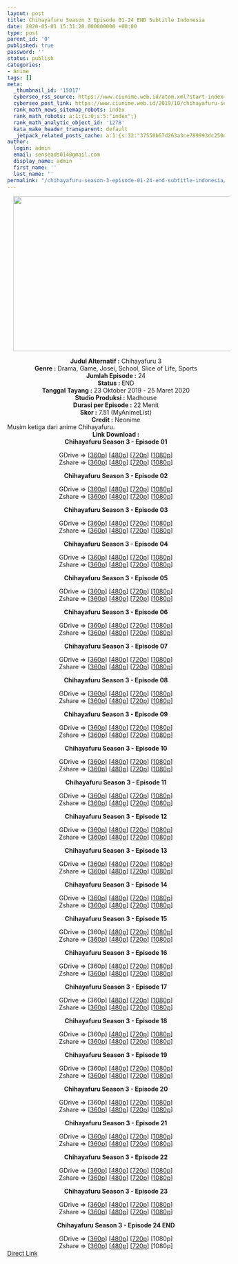 ```yaml
---
layout: post
title: Chihayafuru Season 3 Episode 01-24 END Subtitle Indonesia
date: 2020-05-01 15:31:20.000000000 +00:00
type: post
parent_id: '0'
published: true
password: ''
status: publish
categories:
- Anime
tags: []
meta:
  _thumbnail_id: '15017'
  cyberseo_rss_source: https://www.ciunime.web.id/atom.xml?start-index=901&max-results=150
  cyberseo_post_link: https://www.ciunime.web.id/2019/10/chihayafuru-season-3-subtitle-indonesia.html
  rank_math_news_sitemap_robots: index
  rank_math_robots: a:1:{i:0;s:5:"index";}
  rank_math_analytic_object_id: '1278'
  kata_make_header_transparent: default
  _jetpack_related_posts_cache: a:1:{s:32:"37550b67d263a3ce789993dc25046c5f";a:2:{s:7:"expires";i:1649890248;s:7:"payload";a:0:{}}}
author:
  login: admin
  email: senseads014@gmail.com
  display_name: admin
  first_name: ''
  last_name: ''
permalink: "/chihayafuru-season-3-episode-01-24-end-subtitle-indonesia/"
---
```

<div class="separator" style="clear: both; text-align: center;"><a href="https://1.bp.blogspot.com/-NHWpU8U7rgs/XZTryicrVcI/AAAAAAAAdaE/YNSFDAaStO8gE05sxIu84BTpTYz6xvPuACLcBGAsYHQ/s1600/Chihayafuru%2BSeason%2B3.jpg" imageanchor="1" style="margin-left: 1em; margin-right: 1em;"><img border="0" data-original-height="720" data-original-width="1280" height="360" src="{{ site.baseurl }}/assets/2020/05/Chihayafuru%2BSeason%2B3.jpg" width="640" /></a></div>
<p>
<div style="text-align: center;"><b>Judul</b><b><b>&nbsp;Alternatif</b>&nbsp;:</b>&nbsp;Chihayafuru 3</div>
<div style="text-align: center;"><b>Genre :</b>&nbsp;Drama, Game, Josei, School, Slice of Life, Sports</div>
<div style="text-align: center;"><b>Jumlah Episode :</b>&nbsp;24<br /><b>Status :&nbsp;</b>END<br /><b>Tanggal Tayang :</b>&nbsp;23 Oktober 2019 - 25 Maret 2020<br /><b>Studio Produksi :</b>&nbsp;Madhouse<br /><b>Durasi per Episode :</b>&nbsp;22 Menit</div>
<div style="text-align: center;"><b>Skor :</b>&nbsp;7.51 (MyAnimeList)<br /><b>Credit :</b>&nbsp;Neonime</div>
<div style="text-align: center;"></div>
<div style="text-align: justify;">Musim ketiga dari anime&nbsp;Chihayafuru.</div>
<div style="text-align: justify;"></div>
<div style="text-align: justify;"></div>
<div style="text-align: center;"><b>Link Download :</b></div>
<div style="text-align: center;"><b>Chihayafuru Season 3&nbsp;- Episode 01</b></p>
<div style="text-align: center;">GDrive =&gt; [<a href="https://drive.google.com/uc?export=download&amp;id=1rcyDdtOrYn-sf-IteeMheCbCT2XiOCV6" target="_blank" rel="noopener">360p</a>] [<a href="https://drive.google.com/uc?id=1gN4D9CdLF711P2ebhc1By1Rtstdxqyc6" target="_blank" rel="noopener">480p</a>] [<a href="https://drive.google.com/uc?id=1LaTIOiL3pqJZo1OIl97Yh3K-jQYbvCyU" target="_blank" rel="noopener">720p</a>] [<a href="https://drive.google.com/uc?id=1j3QKzjfOWoFizsBHUR8UF3mfR09jGsTB" target="_blank" rel="noopener">1080p</a>]<br />Zshare =&gt; [<a href="https://www26.zippyshare.com/v/hm9yvmaW/file.html" target="_blank" rel="noopener">360p</a>] [<a href="https://www46.zippyshare.com/v/ctFjlo3b/file.html" target="_blank" rel="noopener">480p</a>] [<a href="https://www76.zippyshare.com/v/nOWamnzh/file.html" target="_blank" rel="noopener">720p</a>] [<a href="https://www92.zippyshare.com/v/4jTg5THt/file.html" target="_blank" rel="noopener">1080p</a>]</p>
<p><b>Chihayafuru Season 3&nbsp;- Episode 02</b></p>
<div style="text-align: center;">GDrive =&gt; [<a href="https://drive.google.com/uc?export=download&amp;id=1251sVZ6MC81kgJWmWW5tl4iUGyOq_aen" target="_blank" rel="noopener">360p</a>] [<a href="https://drive.google.com/uc?id=1tdXZeCQsg8_js2Gz_5kcfLddYFi1AA6L" target="_blank" rel="noopener">480p</a>] [<a href="https://drive.google.com/uc?id=1EOFrKTIH41I8Vsef-zYq3vJca4oQvEgy" target="_blank" rel="noopener">720p</a>] [<a href="https://drive.google.com/uc?id=1cXVa9oFqSy_tCGFo4-xgPFBkNF2G5ywK" target="_blank" rel="noopener">1080p</a>]<br />Zshare =&gt; [<a href="https://www10.zippyshare.com/v/Csr3fONQ/file.html" target="_blank" rel="noopener">360p</a>] [<a href="https://www111.zippyshare.com/v/3x9ittjp/file.html" target="_blank" rel="noopener">480p</a>] [<a href="https://www71.zippyshare.com/v/0va4VnmT/file.html" target="_blank" rel="noopener">720p</a>] [<a href="https://www7.zippyshare.com/v/LDnBI7MZ/file.html" target="_blank" rel="noopener">1080p</a>]</p>
<p><b>Chihayafuru Season 3&nbsp;- Episode 03</b></p>
<div style="text-align: center;">GDrive =&gt; [<a href="https://drive.google.com/uc?export=download&amp;id=1jPjV9o4Bk0JQiWCBcnHk7pMdlDNHJkeH" target="_blank" rel="noopener">360p</a>] [<a href="https://drive.google.com/uc?id=1w6rFUWmWRLkvea9_hddizVnIHrexHTGS" target="_blank" rel="noopener">480p</a>] [<a href="https://drive.google.com/uc?id=1j1GZFR9ZMDB24eoZuT48nB5_yOtpYFJO" target="_blank" rel="noopener">720p</a>] [<a href="https://drive.google.com/uc?id=1tHfGEMUpc0xWBdr0V8xx4Kk-fTqg1mfa" target="_blank" rel="noopener">1080p</a>]<br />Zshare =&gt; [<a href="https://www6.zippyshare.com/v/yZ7rBUbd/file.html" target="_blank" rel="noopener">360p</a>] [<a href="https://www43.zippyshare.com/v/vkLdWJtl/file.html" target="_blank" rel="noopener">480p</a>] [<a href="https://www109.zippyshare.com/v/DAjaAp57/file.html" target="_blank" rel="noopener">720p</a>] [<a href="https://www2.zippyshare.com/v/mCbJPdd5/file.html" target="_blank" rel="noopener">1080p</a>]</p>
<p><b>Chihayafuru Season 3&nbsp;- Episode 04</b></p>
<div style="text-align: center;">GDrive =&gt; [<a href="https://drive.google.com/uc?id=1_NQvJB9lI88JI3gV7yuBOjSlr1mdNyOG" target="_blank" rel="noopener">360p</a>] [<a href="https://drive.google.com/uc?id=1qN9ULDpPfybvr34HdLlnv_YxqjNIgIrQ" target="_blank" rel="noopener">480p</a>] [<a href="https://drive.google.com/uc?id=14k9_CHi5FPXKIfWnaC_RnRZ4qXMNJS8g" target="_blank" rel="noopener">720p</a>] [<a href="https://drive.google.com/uc?id=1Umc0dSNOYu82-p7vsaSFiEi1OBAc-gaQ" target="_blank" rel="noopener">1080p</a>]<br />Zshare =&gt; [<a href="https://www69.zippyshare.com/v/SrdJoQBW/file.html" target="_blank" rel="noopener">360p</a>] [<a href="https://www54.zippyshare.com/v/S4gn2y2q/file.html" target="_blank" rel="noopener">480p</a>] [<a href="https://www61.zippyshare.com/v/SlaqAM3J/file.html" target="_blank" rel="noopener">720p</a>] [<a href="https://www60.zippyshare.com/v/q57VfeNs/file.html" target="_blank" rel="noopener">1080p</a>]</p>
<p><b>Chihayafuru Season 3&nbsp;- Episode 05</b></p>
<div style="text-align: center;">GDrive =&gt; [<a href="https://drive.google.com/uc?id=12RLns0icxg3rrsZWCCsOJ1tUQ6TibHgy" target="_blank" rel="noopener">360p</a>] [<a href="https://drive.google.com/uc?id=1YbhQY2odVd5fYGgKWZ1VwUJ-OL1ngcrU" target="_blank" rel="noopener">480p</a>] [<a href="https://drive.google.com/uc?id=1CYzQ5CtxtsGvJuvSplh3WyCxxD78-zHt" target="_blank" rel="noopener">720p</a>] [<a href="https://drive.google.com/uc?id=1nTKtTxwdMBfAI8ccUTeYjR74lIALoi5f" target="_blank" rel="noopener">1080p</a>]<br />Zshare =&gt; [<a href="https://www27.zippyshare.com/v/97v5UfPh/file.html" target="_blank" rel="noopener">360p</a>] [<a href="https://www62.zippyshare.com/v/7gBDaB2u/file.html" target="_blank" rel="noopener">480p</a>] [<a href="https://www47.zippyshare.com/v/lYekMj9K/file.html" target="_blank" rel="noopener">720p</a>] [<a href="https://www79.zippyshare.com/v/quZgOysg/file.html" target="_blank" rel="noopener">1080p</a>]</p>
<p><b>Chihayafuru Season 3&nbsp;- Episode 06</b></p>
<div style="text-align: center;">GDrive =&gt; [<a href="https://drive.google.com/uc?id=1qLwRNsBzOPJ58d6gI43EplEp_pg-mLaz" target="_blank" rel="noopener">360p</a>] [<a href="https://drive.google.com/uc?id=1GHNlVYyIaW1Qzh2uSWQPvSl4U-_UNLIL" target="_blank" rel="noopener">480p</a>] [<a href="https://drive.google.com/uc?id=1ImKkv13kGeYSatv0Ly1LJxYTsk2rW7IB" target="_blank" rel="noopener">720p</a>] [<a href="https://drive.google.com/uc?id=1WVEu6me_s9q1-iTbzVW0KpoHoRBxCJ7U" target="_blank" rel="noopener">1080p</a>]<br />Zshare =&gt; [<a href="https://www107.zippyshare.com/v/NyIgxzHH/file.html" target="_blank" rel="noopener">360p</a>] [<a href="https://www82.zippyshare.com/v/CvxowvUD/file.html" target="_blank" rel="noopener">480p</a>] [<a href="https://www28.zippyshare.com/v/OQ6u4RAz/file.html" target="_blank" rel="noopener">720p</a>] [<a href="https://www99.zippyshare.com/v/HCQqE0TJ/file.html" target="_blank" rel="noopener">1080p</a>]</p>
<p><b>Chihayafuru Season 3&nbsp;- Episode 07</b></p>
<div style="text-align: center;">GDrive =&gt; [<a href="https://drive.google.com/uc?id=18WZn0QatM2V6Ph4zYfpkul-KpZEReNGV" target="_blank" rel="noopener">360p</a>] [<a href="https://drive.google.com/uc?export=download&amp;id=1OGEJyZSt0Ueia8v-UqUIcgCpbPfnXGln" target="_blank" rel="noopener">480p</a>] [<a href="https://drive.google.com/uc?export=download&amp;id=15-0d0gs7iO6h_pZoGTyAMkz-_ZUlZQDR" target="_blank" rel="noopener">720p</a>] [<a href="https://drive.google.com/uc?export=download&amp;id=1YHK5LaTBCvxsDal9qfdm9zxp4M4hs4Td" target="_blank" rel="noopener">1080p</a>]<br />Zshare =&gt; [<a href="https://www33.zippyshare.com/v/4I0Vd0MB/file.html" target="_blank" rel="noopener">360p</a>] [<a href="https://www46.zippyshare.com/v/vfxgKECe/file.html" target="_blank" rel="noopener">480p</a>] [<a href="https://www46.zippyshare.com/v/sUdYP6Em/file.html" target="_blank" rel="noopener">720p</a>] [<a href="https://www46.zippyshare.com/v/g7y59WCU/file.html" target="_blank" rel="noopener">1080p</a>]</p>
<p><b>Chihayafuru Season 3&nbsp;- Episode 08</b></p>
<div style="text-align: center;">GDrive =&gt; [<a href="https://drive.google.com/uc?export=download&amp;id=1v36aUorcpwxAOiybLJ7OQBFnU_iXDcl7" target="_blank" rel="noopener">360p</a>] [<a href="https://drive.google.com/uc?export=download&amp;id=1f79tJxwibtPLMweaLVFzlx-i66IMFHnp" target="_blank" rel="noopener">480p</a>] [<a href="https://drive.google.com/uc?export=download&amp;id=1WaxThZoNwUo4EDgkbAlZPILiAjyB3xnS" target="_blank" rel="noopener">720p</a>] [<a href="https://drive.google.com/uc?export=download&amp;id=1Aq6DZTALesvVvVdE5TrO1iH7hac5om6O" target="_blank" rel="noopener">1080p</a>]<br />Zshare =&gt; [<a href="https://www9.zippyshare.com/v/jA8IokA7/file.html" target="_blank" rel="noopener">360p</a>] [<a href="https://www18.zippyshare.com/v/cJyiWamV/file.html" target="_blank" rel="noopener">480p</a>] [<a href="https://www69.zippyshare.com/v/15Rh4SsS/file.html" target="_blank" rel="noopener">720p</a>] [<a href="https://www82.zippyshare.com/v/f7NoKZgF/file.html" target="_blank" rel="noopener">1080p</a>]</p>
<p><b>Chihayafuru Season 3&nbsp;- Episode 09</b></p>
<div style="text-align: center;">GDrive =&gt; [<a href="https://drive.google.com/uc?export=download&amp;id=10uXLD5cIxuWi5--Mg6CkZCHt8A-HGzFK" target="_blank" rel="noopener">360p</a>] [<a href="https://drive.google.com/uc?export=download&amp;id=1sP5S-yjnoa9uqvX3pVV6Qp-FmYAVirMO" target="_blank" rel="noopener">480p</a>] [<a href="https://drive.google.com/uc?export=download&amp;id=1NCCNICOf5zzl9bzI2SfFTCM_19qeQ9yj" target="_blank" rel="noopener">720p</a>] [<a href="https://drive.google.com/uc?id=1F8nPzz6pmEQBp4vnPKdBoVe5E_qymBlR" target="_blank" rel="noopener">1080p</a>]<br />Zshare =&gt; [<a href="https://www29.zippyshare.com/v/DA1l1d0s/file.html" target="_blank" rel="noopener">360p</a>] [<a href="https://www105.zippyshare.com/v/xAW8Orku/file.html" target="_blank" rel="noopener">480p</a>] [<a href="https://www105.zippyshare.com/v/2wTg0laA/file.html" target="_blank" rel="noopener">720p</a>] [<a href="https://www102.zippyshare.com/v/cAdhzGVT/file.html" target="_blank" rel="noopener">1080p</a>]</p>
<p><b>Chihayafuru Season 3&nbsp;- Episode 10</b></p>
<div style="text-align: center;">GDrive =&gt; [<a href="https://drive.google.com/uc?export=download&amp;id=1cokV0vbCNJMtilitfGNVuQxnQX_Tcj0p" target="_blank" rel="noopener">360p</a>] [<a href="https://drive.google.com/uc?export=download&amp;id=1gkvTJFxTjtaUCAmjhEBlI7CrQP88JfhW" target="_blank" rel="noopener">480p</a>] [<a href="https://drive.google.com/uc?export=download&amp;id=188FnmZmoFIrgh-Tt0xBuVTv6ZjDEz0Dl" target="_blank" rel="noopener">720p</a>] [<a href="https://drive.google.com/uc?id=1oZ9rm7qVZ8tyxDyi6NLWdw1wooUKldID" target="_blank" rel="noopener">1080p</a>]<br />Zshare =&gt; [<a href="https://www62.zippyshare.com/v/Ny9EatXB/file.html" target="_blank" rel="noopener">360p</a>] [<a href="https://www59.zippyshare.com/v/c2i09P0P/file.html" target="_blank" rel="noopener">480p</a>] [<a href="https://www1.zippyshare.com/v/tVHjJdpo/file.html" target="_blank" rel="noopener">720p</a>] [<a href="https://www2.zippyshare.com/v/cLBUdhg2/file.html" target="_blank" rel="noopener">1080p</a>]</p>
<p><b>Chihayafuru Season 3&nbsp;- Episode 11</b></p>
<div style="text-align: center;">GDrive =&gt; [<a href="https://drive.google.com/uc?export=download&amp;id=1Cwf-f1UsBmGMGQlVxQj17vtenubilv48" target="_blank" rel="noopener">360p</a>] [<a href="https://drive.google.com/uc?export=download&amp;id=1q2PEFrjOyFz7jQm6trREgUCrQI83Hw2O" target="_blank" rel="noopener">480p</a>] [<a href="https://drive.google.com/uc?export=download&amp;id=1Ay-K3hwsTK14XJ2F-RZDfxPxz4QtsIds" target="_blank" rel="noopener">720p</a>] [<a href="https://drive.google.com/uc?id=1Ns2jKqAI9mLVYJ8WWv8y2rykqZmRrfcG" target="_blank" rel="noopener">1080p</a>]<br />Zshare =&gt; [<a href="https://www45.zippyshare.com/v/6x9oYcF8/file.html" target="_blank" rel="noopener">360p</a>] [<a href="https://www86.zippyshare.com/v/LCybpgEr/file.html" target="_blank" rel="noopener">480p</a>] [<a href="https://www31.zippyshare.com/v/lpvsOunZ/file.html" target="_blank" rel="noopener">720p</a>] [<a href="https://www72.zippyshare.com/v/HlgCox7O/file.html" target="_blank" rel="noopener">1080p</a>]</p>
<p><b>Chihayafuru Season 3&nbsp;- Episode 12</b></p>
<div style="text-align: center;">GDrive =&gt; [<a href="https://drive.google.com/uc?export=downlocad&amp;id=1qf10EELX5EDyby-6WiiQFFezrVdBb7Wp" target="_blank" rel="noopener">360p</a>] [<a href="https://drive.google.com/uc?export=download&amp;id=1WL9U33vBdaWGutBZHZFiJHOCIbScqfpo" target="_blank" rel="noopener">480p</a>] [<a href="https://drive.google.com/uc?export=download&amp;id=1dPFwD7lSdqdfmZBwr-m_L6HQ-zwXB7sY" target="_blank" rel="noopener">720p</a>] [<a href="https://drive.google.com/uc?id=1NAzpBaHHxZupJgkLOfKV94RPvqwAyi-l" target="_blank" rel="noopener">1080p</a>]<br />Zshare =&gt; [<a href="https://www103.zippyshare.com/v/QU0R4el0/file.html" target="_blank" rel="noopener">360p</a>] [<a href="https://www110.zippyshare.com/v/qlmcm8GR/file.html" target="_blank" rel="noopener">480p</a>] [<a href="https://www1.zippyshare.com/v/VYsz3OTV/file.html" target="_blank" rel="noopener">720p</a>] [<a href="https://www61.zippyshare.com/v/VMW4sRso/file.html" target="_blank" rel="noopener">1080p</a>]</p>
<p><b>Chihayafuru Season 3&nbsp;- Episode 13</b></p>
<div style="text-align: center;">GDrive =&gt; [<a href="https://drive.google.com/uc?export=download&amp;id=1oeAlEUgcRu0JLeghJpb8L-kthXRVHbnO" target="_blank" rel="noopener">360p</a>] [<a href="https://drive.google.com/uc?id=1mkoDWVT_g9G2It-81mwOV_odTtnZLs3o" target="_blank" rel="noopener">480p</a>] [<a href="https://drive.google.com/uc?export=download&amp;id=1kCtIXGJ282xccklWCN__rjLHsUjTeLKq" target="_blank" rel="noopener">720p</a>] [<a href="https://drive.google.com/uc?id=14pB_B3UnJzJamBBt4JtaGM4_a7x-NsTB" target="_blank" rel="noopener">1080p</a>]<br />Zshare =&gt; [<a href="https://www107.zippyshare.com/v/LTZMiy9j/file.html" target="_blank" rel="noopener">360p</a>] [<a href="https://www36.zippyshare.com/v/Vy5IE8hC/file.html" target="_blank" rel="noopener">480p</a>] [<a href="https://www78.zippyshare.com/v/EaVMBmoL/file.html" target="_blank" rel="noopener">720p</a>] [<a href="https://www44.zippyshare.com/v/vJsau5D0/file.html" target="_blank" rel="noopener">1080p</a>]</p>
<p><b>Chihayafuru Season 3&nbsp;- Episode 14</b></p>
<div style="text-align: center;">GDrive =&gt; [<a href="https://drive.google.com/uc?export=download&amp;id=1_5wXXLDpRII7VbZg_12r7Ha9XWlobgIt" target="_blank" rel="noopener">360p</a>] [<a href="https://drive.google.com/uc?export=download&amp;id=1pbiBqhBUd0Y5griNcVNWlBYvbdc8UpXZ" target="_blank" rel="noopener">480p</a>] [<a href="https://drive.google.com/uc?export=download&amp;id=1JTXl3RJZbRtJhYH_HvfR3u6_fVOgUZI0" target="_blank" rel="noopener">720p</a>] [<a href="https://drive.google.com/uc?id=1nbUSOuEryyIyjBbHKtpQrG3rH9AFhFBp" target="_blank" rel="noopener">1080p</a>]<br />Zshare =&gt; [<a href="https://www109.zippyshare.com/v/xBvEQpKh/file.html" target="_blank" rel="noopener">360p</a>] [<a href="https://www109.zippyshare.com/v/YHw9tUTC/file.html" target="_blank" rel="noopener">480p</a>] [<a href="https://www109.zippyshare.com/v/XeVMUfkB/file.html" target="_blank" rel="noopener">720p</a>] [<a href="https://www3.zippyshare.com/v/Y9GOhFwl/file.html" target="_blank" rel="noopener">1080p</a>]</p>
<p><b>Chihayafuru Season 3&nbsp;- Episode 15</b></p>
<div style="text-align: center;">GDrive =&gt; [360p] [<a href="https://drive.google.com/uc?export=download&amp;id=1H5txkof6AXiMP-nSGZYnXo47yq3bfTD7" target="_blank" rel="noopener">480p</a>] [<a href="https://drive.google.com/uc?export=download&amp;id=1Wjb916TfbVAqgM1yN45xuLGZFWHMhEA-" target="_blank" rel="noopener">720p</a>] [<a href="https://drive.google.com/uc?id=1sggwiTIGYwgw2ZH-WU8LT2DFll8CVyYA" target="_blank" rel="noopener">1080p</a>]<br />Zshare =&gt; [<a href="https://www4.zippyshare.com/v/DIptJB8T/file.html" target="_blank" rel="noopener">360p</a>] [<a href="https://www40.zippyshare.com/v/w9JiJdbJ/file.html" target="_blank" rel="noopener">480p</a>] [<a href="https://www100.zippyshare.com/v/ertOdVBO/file.html" target="_blank" rel="noopener">720p</a>] [<a href="https://www89.zippyshare.com/v/Xe9i4D6k/file.html" target="_blank" rel="noopener">1080p</a>]</p>
<p><b>Chihayafuru Season 3&nbsp;- Episode 16</b></p>
<div style="text-align: center;">GDrive =&gt; [360p] [<a href="https://drive.google.com/uc?export=download&amp;id=1GjOey8VgQ7nJ9xJqtDkyOuSWmKa4ZTjG" target="_blank" rel="noopener">480p</a>] [<a href="https://drive.google.com/uc?export=download&amp;id=16HuTw_UZeBOyb_XNDlotiTzalMUDh1Xe" target="_blank" rel="noopener">720p</a>] [<a href="https://drive.google.com/uc?id=1krRIV40Fqb16xZGkHPne1rO7qtMA2kD9" target="_blank" rel="noopener">1080p</a>]<br />Zshare =&gt; [<a href="https://www72.zippyshare.com/v/g2jx9Q0Z/file.html" target="_blank" rel="noopener">360p</a>] [<a href="https://www12.zippyshare.com/v/OSnYfC48/file.html" target="_blank" rel="noopener">480p</a>] [<a href="https://www71.zippyshare.com/v/I6QQjAMf/file.html" target="_blank" rel="noopener">720p</a>] [<a href="https://www71.zippyshare.com/v/y9uJQDoZ/file.html" target="_blank" rel="noopener">1080p</a>]</p>
<p><b>Chihayafuru Season 3&nbsp;- Episode 17</b></p>
<div style="text-align: center;">GDrive =&gt; [360p] [<a href="https://drive.google.com/uc?id=1K8POLYJXkW3UlU18ystIz8ModlgNE88V" target="_blank" rel="noopener">480p</a>] [<a href="https://drive.google.com/uc?id=19GMdKFz66m-BG9ofVePnzrgbNJ0bcNsI" target="_blank" rel="noopener">720p</a>] [<a href="https://drive.google.com/uc?id=1qtfM8pVzCr2JNXOx9xqvFPXhlYKo1kZU" target="_blank" rel="noopener">1080p</a>]<br />Zshare =&gt; [<a href="https://www28.zippyshare.com/v/LY9qKhEu/file.html" target="_blank" rel="noopener">360p</a>] [<a href="https://www88.zippyshare.com/v/RQYfAzEn/file.html" target="_blank" rel="noopener">480p</a>] [<a href="https://www39.zippyshare.com/v/TVgAvnIO/file.html" target="_blank" rel="noopener">720p</a>] [<a href="https://www61.zippyshare.com/v/UiZ2TZkL/file.html" target="_blank" rel="noopener">1080p</a>]</p>
<p><b>Chihayafuru Season 3&nbsp;- Episode 18</b></p>
<div style="text-align: center;">GDrive =&gt; [360p] [<a href="https://drive.google.com/uc?id=1I95FeI7zjEeL1dCyX7xH0dZ0K0HUWU9Y" target="_blank" rel="noopener">480p</a>] [<a href="https://drive.google.com/uc?id=1mij3mum-hQAQ8sw0_3dtK2btFREJ9xxs" target="_blank" rel="noopener">720p</a>] [<a href="https://drive.google.com/uc?id=1HGER7Lvg46XxUlvTooKp4-qnzS_9t9oE" target="_blank" rel="noopener">1080p</a>]<br />Zshare =&gt; [<a href="https://www58.zippyshare.com/v/mcZek5iR/file.html" target="_blank" rel="noopener">360p</a>] [<a href="https://www39.zippyshare.com/v/HnrYsrrq/file.html" target="_blank" rel="noopener">480p</a>] [<a href="https://www44.zippyshare.com/v/z5aCnF4W/file.html" target="_blank" rel="noopener">720p</a>] [<a href="https://www113.zippyshare.com/v/RT1mWovH/file.html" target="_blank" rel="noopener">1080p</a>]</p>
<p><b>Chihayafuru Season 3&nbsp;- Episode 19</b></p>
<div style="text-align: center;">GDrive =&gt; [360p] [<a href="https://drive.google.com/uc?id=19v5Wvwm458DgNs545V2fUZacYx40u_y9" target="_blank" rel="noopener">480p</a>] [<a href="https://drive.google.com/uc?id=1XkQeVc-WfbyYbsGyW43yDaUwfWoWgTc4" target="_blank" rel="noopener">720p</a>] [<a href="https://drive.google.com/uc?export=download&amp;id=1S4N-kTstyYPDmX1XJFANq20S7c90VEmS" target="_blank" rel="noopener">1080p</a>]<br />Zshare =&gt; [<a href="https://www58.zippyshare.com/v/48cEwwbv/file.html" target="_blank" rel="noopener">360p</a>] [<a href="https://www86.zippyshare.com/v/eMyINb5d/file.html" target="_blank" rel="noopener">480p</a>] [<a href="https://www61.zippyshare.com/v/CNnJ32wB/file.html" target="_blank" rel="noopener">720p</a>] [<a href="https://www61.zippyshare.com/v/CNnJ32wB/file.html" target="_blank" rel="noopener">1080p</a>]</p>
<p><b>Chihayafuru Season 3&nbsp;- Episode 20</b></p>
<div style="text-align: center;">GDrive =&gt; [360p] [<a href="https://drive.google.com/uc?export=download&amp;id=1_4_an4jeQb3k6yeuEZtLa1DpdOuSUepa" target="_blank" rel="noopener">480p</a>] [<a href="https://drive.google.com/uc?export=download&amp;id=1QOwpALUJgE74-yhT0jC9hughB7cfXs9o" target="_blank" rel="noopener">720p</a>] [<a href="https://drive.google.com/uc?id=1ZPNoApNL2U977ryMnwFRCP5KU0sn566A" target="_blank" rel="noopener">1080p</a>]<br />Zshare =&gt; [<a href="https://www53.zippyshare.com/v/29R7xmGt/file.html" target="_blank" rel="noopener">360p</a>] [<a href="https://www8.zippyshare.com/v/AbkWhHwE/file.html" target="_blank" rel="noopener">480p</a>] [<a href="https://www67.zippyshare.com/v/L1VLY9jW/file.html" target="_blank" rel="noopener">720p</a>] [<a href="https://www46.zippyshare.com/v/xhH5ekJA/file.html" target="_blank" rel="noopener">1080p</a>]</p>
<p><b>Chihayafuru Season 3&nbsp;- Episode 21</b></p>
<div style="text-align: center;">GDrive =&gt; [<a href="https://drive.google.com/uc?id=1Tv91CyxqwwkiM4ux8lSqdu6oYgENMeon" target="_blank" rel="noopener">360p</a>] [<a href="https://drive.google.com/uc?id=1erp91kgi2vkUgFomMRBG7JSnpSqdtuKp" target="_blank" rel="noopener">480p</a>] [<a href="https://drive.google.com/uc?id=1vxLcQnCY_K5coM4I_6N7Qf_eUet9CC94" target="_blank" rel="noopener">720p</a>] [<a href="https://drive.google.com/uc?id=1rc2GdU8Ahd8u8c20CGDNAj6DPjdlGcvf" target="_blank" rel="noopener">1080p</a>]<br />Zshare =&gt; [<a href="https://www18.zippyshare.com/v/RUZxYwzr/file.html" target="_blank" rel="noopener">360p</a>] [<a href="https://www18.zippyshare.com/v/tQnzZyyi/file.html" target="_blank" rel="noopener">480p</a>] [<a href="https://www18.zippyshare.com/v/fqtHXZKz/file.html" target="_blank" rel="noopener">720p</a>] [<a href="https://www92.zippyshare.com/v/hVSn7Wlh/file.html" target="_blank" rel="noopener">1080p</a>]</p>
<p><b>Chihayafuru Season 3&nbsp;- Episode 22</b></p>
<div style="text-align: center;">GDrive =&gt; [<a href="https://drive.google.com/uc?export=download&amp;id=1gKou63ak65-ngoIBr1SSzltvAUoJ0VFw" target="_blank" rel="noopener">360p</a>] [<a href="https://drive.google.com/uc?id=1D8sJOF8kJSi3YRSg9a5ZhpJec3D0M2M2" target="_blank" rel="noopener">480p</a>] [<a href="https://drive.google.com/uc?id=1RmrQAx7g3uSEuFqxjekIzKsVEQ9_8avN" target="_blank" rel="noopener">720p</a>] [<a href="https://drive.google.com/uc?id=1rfBKsPh1hm_mHqD9XjGQoGRcK2ji4z0P" target="_blank" rel="noopener">1080p</a>]<br />Zshare =&gt; [<a href="https://www18.zippyshare.com/v/7s33r4Kg/file.html" target="_blank" rel="noopener">360p</a>] [<a href="https://www18.zippyshare.com/v/oa6QLh94/file.html" target="_blank" rel="noopener">480p</a>] [<a href="https://www18.zippyshare.com/v/y8rsCguE/file.html" target="_blank" rel="noopener">720p</a>] [<a href="https://www74.zippyshare.com/v/1XjuJvt2/file.html" target="_blank" rel="noopener">1080p</a>]</p>
<p><b>Chihayafuru Season 3&nbsp;- Episode 23</b></p>
<div style="text-align: center;">GDrive =&gt; [<a href="https://drive.google.com/uc?id=1ObLEPR1hiUUOxDwK-hxF6zOurmH-leLc" target="_blank" rel="noopener">360p</a>] [<a href="https://drive.google.com/uc?id=1AacB_7eCgUxZlBMuYqSX-wKsrkYqImlw" target="_blank" rel="noopener">480p</a>] [<a href="https://drive.google.com/uc?id=1D9yJ4ckKdJRMf7giI85x1Mdup_1SeFBM" target="_blank" rel="noopener">720p</a>] [<a href="https://drive.google.com/uc?id=1zJoQhueAlf9a20wpPnj27mKnVwZnvA0u" target="_blank" rel="noopener">1080p</a>]<br />Zshare =&gt; [<a href="https://www18.zippyshare.com/v/ZbIiEDjv/file.html" target="_blank" rel="noopener">360p</a>] [<a href="https://www18.zippyshare.com/v/a5j5RtDD/file.html" target="_blank" rel="noopener">480p</a>] [<a href="https://www18.zippyshare.com/v/tRR5LXFY/file.html" target="_blank" rel="noopener">720p</a>] [<a href="https://www76.zippyshare.com/v/gkDcO0Gl/file.html" target="_blank" rel="noopener">1080p</a>]</p>
<p><b>Chihayafuru Season 3&nbsp;- Episode 24 END</b></p>
<div style="text-align: center;">GDrive =&gt; [<a href="https://drive.google.com/uc?id=1oyEfqKxDr34OZXj4syNUEBLbdupEMc9V" target="_blank" rel="noopener">360p</a>] [<a href="https://drive.google.com/uc?id=12UoOKL-H9VrFDNBm6RZioyqWze3owuFa" target="_blank" rel="noopener">480p</a>] [<a href="https://drive.google.com/uc?id=1qrzbHGtxUR6Vp_m2klBCNs-OhdPUxNhz" target="_blank" rel="noopener">720p</a>] [1080p]<br />Zshare =&gt; [<a href="https://www18.zippyshare.com/v/Lo7SFiRn/file.html" target="_blank" rel="noopener">360p</a>] [<a href="https://www18.zippyshare.com/v/xY80HtN1/file.html" target="_blank" rel="noopener">480p</a>] [<a href="https://www18.zippyshare.com/v/fCK3ohuz/file.html" target="_blank" rel="noopener">720p</a>] [1080p]</div>
</div>
</div>
</div>
</div>
</div>
</div>
</div>
</div>
</div>
</div>
</div>
</div>
</div>
</div>
</div>
</div>
</div>
</div>
</div>
</div>
</div>
</div>
</div>
</div>
<link rel="stylesheet" href="https://cdnjs.cloudflare.com/ajax/libs/font-awesome/4.7.0/css/font-awesome.min.css" />
<div class="divbtn"> <a href="https://handymansurrender.com/fihup8buzv?key=94550f7ce39444073321dde3b8782f97" class="btn"><i class="fa fa-download"></i> Direct Link</a> </div>
